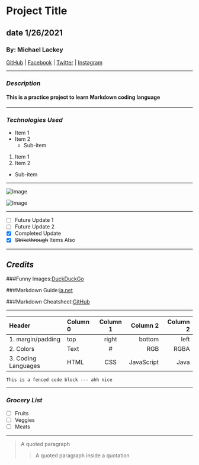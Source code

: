 # Project Title
## date 1/26/2021
### By: Michael Lackey
[GitHub](http://www.github.com) | [Facebook](http://www.facebook.com) | [Twitter](http://www.twitter.com) | [Instagram](http://www.instagram.com)

 ***
 ### ***Description***
 #### This is a practice project to learn Markdown coding language
 ***
 ### ***Technologies Used***

 * Item 1
* Item 2
  * Sub-item

1. Item 1
2. Item 2
  * Sub-item
***
![Image](https://external-content.duckduckgo.com/iu/?u=https%3A%2F%2Ftse2.mm.bing.net%2Fth%3Fid%3DOIP.6HSSS1-K0LNY8BTB6HLlfgHaKy%26pid%3DApi&f=1)

![Image](https://external-content.duckduckgo.com/iu/?u=https%3A%2F%2Ftse2.mm.bing.net%2Fth%3Fid%3DOIP.sNPEFiJx3DjJSfewG8HBmwHaFh%26pid%3DApi&f=1)

***
- [ ] Future Update 1
- [ ] Future Update 2
- [x] Completed Update
- [x] ~~Strikethrough~~ Items Also
***
## ***Credits***

###Funny Images:[DuckDuckGo](http://www.duckduckgo.com)

###Markdown Guide:[ia.net](http://www.ia.net)

###Markdown Cheatsheet:[GitHub](http://www.github.com)

***

|Header |Column 0 | Column 1 | Column 2 | Column 2 |
|:--- |:---- |:----:| ----:|----:|
|1. margin/padding | top | right | bottom  |left  |
|2. Colors| Text | # | RGB  |RGBA  |
|3. Coding Languages| HTML | CSS | JavaScript  |  Java  | 

<!-- This is a comment just like in HTML -->

```
This is a fenced code block --- ahh nice
```

***

### ***Grocery List***
- [ ] Fruits
- [ ] Veggies
- [ ] Meats

***

> A quoted paragraph
>> A quoted paragraph inside a quotation